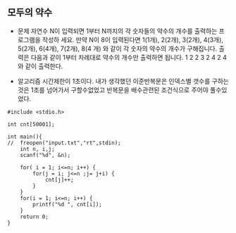 ## 모두의 약수

* 문제 
자연수 N이 입력되면 1부터 N까지의 각 숫자들의 약수의 개수를 출력하는 프로그램을 작성하
세요. 만약 N이 8이 입력된다면 1(1개), 2(2개), 3(2개), 4(3개), 5(2개), 6(4개), 7(2개), 8(4
개) 와 같이 각 숫자의 약수의 개수가 구해집니다.
출력은 다음과 같이 1부터 차례대로 약수의 개수만 출력하면 됩니다.
1 2 2 3 2 4 2 4 와 같이 출력한다.

* 알고리즘
시간제한이 1초이다. 내가 생각했던 이준반복문은 인덱스별 갯수를 구하는것은 1초를 넘어가서 구할수없었고 반복문을 배수관련된 조건식으로 주어야 풀수있었다. 

```
#include <stdio.h>

int cnt[50001];

int main(){
//	freopen("input.txt","rt",stdin);
	int n, i,j;
	scanf("%d", &n);

	for( i = 1; i<=n; i++) {
		for(j = i; j<=n ;j= j+i) {
			cnt[j]++;
		}
	}
	for(i = 1; i<=n; i++) {
		printf("%d ", cnt[i]);
	}
	return 0;
}

```
